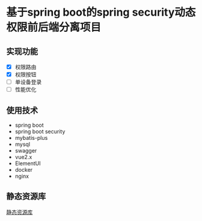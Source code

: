 # 基于spring boot的spring security动态权限前后端分离项目
## 实现功能

- [x] 权限路由
- [x] 权限按钮
- [ ] 单设备登录
- [ ] 性能优化

## 使用技术

- spring boot
- spring boot security
- mybatis-plus
- mysql
- swagger
- vue2.x
- ElementUI
- docker
- nginx

## 静态资源库
[静态资源库](https://github.com/gg3083/vue-front-cms-template)